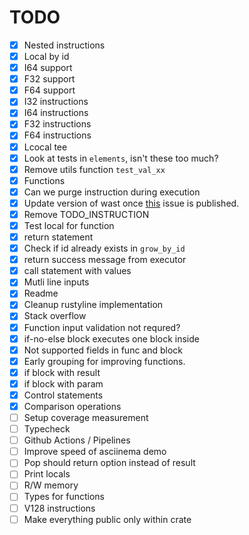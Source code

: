 # TODO

- [x] Nested instructions
- [x] Local by id
- [x] I64 support
- [x] F32 support
- [x] F64 support
- [x] I32 instructions
- [x] I64 instructions
- [x] F32 instructions
- [x] F64 instructions
- [x] Lcocal tee
- [x] Look at tests in `elements`, isn't these too much?
- [x] Remove utils function `test_val_xx`
- [x] Functions
- [x] Can we purge instruction during execution
- [x] Update version of wast once [this](https://github.com/bytecodealliance/wasm-tools/issues/1156) issue is published.
- [x] Remove TODO_INSTRUCTION
- [x] Test local for function
- [x] return statement
- [x] Check if id already exists in `grow_by_id`
- [x] return success message from executor
- [x] call statement with values
- [x] Mutli line inputs
- [x] Readme
- [x] Cleanup rustyline implementation
- [x] Stack overflow
- [x] Function input validation not requred?
- [x] if-no-else block executes one block inside
- [x] Not supported fields in func and block
- [x] Early grouping for improving functions.
- [x] if block with result
- [x] if block with param
- [x] Control statements
- [x] Comparison operations
- [ ] Setup coverage measurement
- [ ] Typecheck
- [ ] Github Actions / Pipelines
- [ ] Improve speed of asciinema demo
- [ ] Pop should return option instead of result
- [ ] Print locals
- [ ] R/W memory
- [ ] Types for functions
- [ ] V128 instructions
- [ ] Make everything public only within crate
